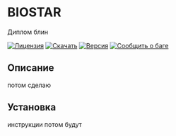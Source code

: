 # BIOSTAR

Диплом блин

[![Лицензия](https://img.shields.io/badge/License-MIT-blue.svg)](LICENSE)
[![Скачать](https://img.shields.io/badge/Download-v1.0-green.svg)](https://github.com/yourusername/yourproject/releases/tag/v1.0)
[![Версия](https://img.shields.io/badge/Version-1.0-orange.svg)](https://github.com/yourusername/yourproject/releases/tag/v1.0)
[![Сообщить о баге](https://img.shields.io/badge/Report-Issue-red.svg)](https://vk.com/im?sel=471417523)

## Описание

потом сделаю

## Установка

инструкции потом будут
